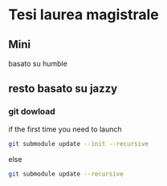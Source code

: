 # Tesi laurea magistrale

## Mini

basato su humble

## resto basato su jazzy

### git dowload

if the first time you need to launch

```bash
git submodule update --init --recursive
```

else

```bash
git submodule update --recursive
```